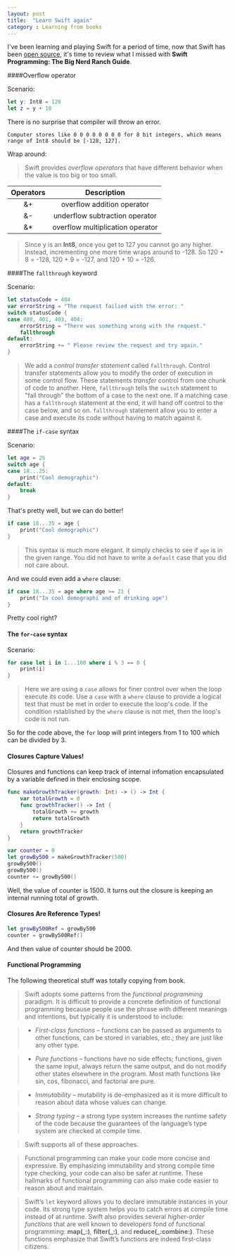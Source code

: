 ```yaml
---
layout: post
title:  "Learn Swift again"
category : Learning from books
---
```


I've been learning and playing Swift for a period of time, now that Swift has been [open source](https://swift.org/), it's time to review what I missed with **Swift Programming: The Big Nerd Ranch Guide**.


####Overflow operator

Scenario:

```swift
let y: Int8 = 120
let z = y + 10
```


There is no surprise that compiler will throw an error.

`Computer stores like 0 0 0 0 0 0 0 0 for 8 bit integers, which means range of Int8 should be [-128, 127]. `



Wrap around:

>Swift provides *overflow operators* that have different behavior when the value is too big or too small.

| Operators | Description |
| :---------: | :-----------: |
| &+ | overflow addition operator |
| &- | underflow subtraction operator |
| &* | overflow multiplication operator |

>Since y is an **Int8**, once you get to 127 you cannot go any higher. Instead, incrementing one more time wraps around to -128. So 120 + 8 = -128, 120 + 9 = -127, and 120 + 10 = -126.



####The `fallthrough` keyword

Scenario:

```swift
let statusCode = 404
var errorString = "The request failied with the error: "
switch statusCode {
case 400, 401, 403, 404:
    errorString = "There was something wrong with the request."
    fallthrough
default:
    errorString += " Please review the request and try again."
}
```

>We add a *control transfer statement* called `fallthrough`. Control transfer statements allow you to modify the order of execution in some control flow. These statements *transfer* control from one chunk of code to another.
>Here, `fallthrough` tells the `switch` statement to "fall through" the bottom of a case to the next one. If a matching case has a `fallthrough` statement at the end, it will hand off control to the case below, and so on. `fallthrough` statement allow you to enter a case and execute its code without having to match against it.



####The `if-case` syntax

Scenario:

```swift
let age = 25
switch age {
case 18...25:
    print("Cool demographic")
default:
    break
}
```

That's pretty well, but we can do better!

```swift
if case 18...35 = age {
    print("Cool demographic")
}
```

>This syntax is much more elegant. It simply checks to see if `age` is in the given range. You did not have to write a `default` case that you did not care about.

And we could even add a `where` clause:

```swift
if case 18...35 = age where age >= 21 {
    print("In cool demographi and of drinking age")
}
```

Pretty cool right?

#### The `for-case` syntax

Scenario:

```swift
for case let i in 1...100 where i % 3 == 0 {
    print(i)
}
```

>Here we are using a `case` allows for finer control over when the loop execute its code. Use a `case` with a `where` clause to provide a logical test that must be met in order to execute the loop's code. If the condition rstablished by the `where` clause is not met, then the loop's code is not run.

So for the code above, the `for` loop will print integers from 1 to 100 which can be divided by 3.

#### Closures Capture Values!

Closures and functions can keep track of internal infomation encapsulated by a variable defined in their enclosing scope.

```swift
func makeGrowthTracker(growth: Int) -> () -> Int {
    var totalGrowth = 0
    func growthTracker() -> Int {
        totalGrowth += growth
        return totalGrowth
    }
    return growthTracker
}

var counter = 0
let growBy500 = makeGrowthTracker(500)
growBy500()
growBy500()
counter += growBy500()
```

Well, the value of counter is 1500. It turns out the closure is keeping an internal running total of growth.

#### Closures Are Reference Types!

```swift
let growBy500Ref = growBy500
counter = growBy500Ref()
```

And then value of counter should be 2000.


#### Functional Programming

The following theoretical stuff was totally copying from book.

>Swift adopts some patterns from the *functional programming* paradigm. It is difficult to provide a concrete definition of functional programming because people use the phrase with different meanings and intentions, but typically it is understood to include:

>- *First-class functions* – functions can be passed as arguments to other functions, can be stored in variables, etc.; they are just like any other type.

>- *Pure functions* – functions have no side effects; functions, given the same input, always return the same output, and do not modify other states elsewhere in the program. Most math functions like sin, cos, fibonacci, and factorial are pure.

>- *Immutability* – mutability is de-emphasized as it is more difficult to reason about data whose values can change.

>- *Strong typing* – a strong type system increases the runtime safety of the code because the guarantees of the language’s type system are checked at compile time.

>Swift supports all of these approaches.

>Functional programming can make your code more concise and expressive. By emphasizing immutability and strong compile time type checking, your code can also be safer at runtime. These hallmarks of functional programming can also make code easier to reason about and maintain.

>Swift’s `let` keyword allows you to declare immutable instances in your code. Its strong type system helps you to catch errors at compile time instead of at runtime. Swift also provides several *higher-order functions* that are well known to developers fond of functional programming: **map(_:)**, **filter(_:)**, and **reduce(_:combine:)**. These functions emphasize that Swift’s functions are indeed first-class citizens.
